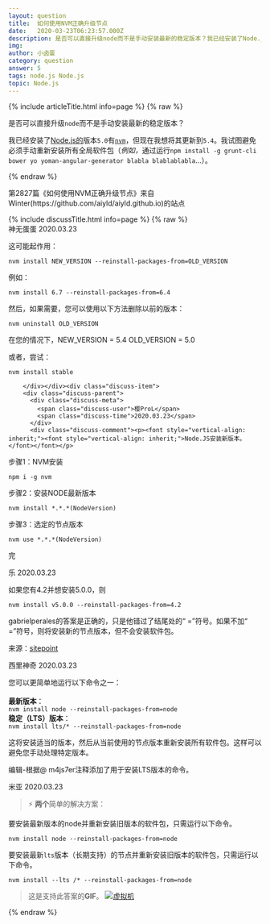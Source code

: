 ```yaml
---
layout: question
title:  如何使用NVM正确升级节点
date:   2020-03-23T06:23:57.000Z
description: 是否可以直接升级node而不是手动安装最新的稳定版本？我已经安装了Node.js的版本5.0有nvm，但现在我想将其更新到5.4。我试图避免必须手动重...
img: 
author: 小卤蛋
category: question
answer: 5
tags: node.js Node.js
topic: Node.js
---
```

<div class="article-root">
  <div class="article">
    {% include articleTitle.html info=page %}
    {% raw %}
    <div class="article-content"><p><font style="vertical-align: inherit;"><font style="vertical-align: inherit;">是否可以直接升级</font></font><code>node</code><font style="vertical-align: inherit;"><font style="vertical-align: inherit;">而不是手动安装最新的稳定版本？</font></font></p>

<p><font style="vertical-align: inherit;"><font style="vertical-align: inherit;">我已经安装了</font></font><a href="https://nodejs.org/en/" rel="noreferrer"><font style="vertical-align: inherit;"><font style="vertical-align: inherit;">Node.js的</font></font></a><font style="vertical-align: inherit;"><font style="vertical-align: inherit;">版本</font></font><code>5.0</code><font style="vertical-align: inherit;"><font style="vertical-align: inherit;">有</font></font><a href="https://github.com/creationix/nvm" rel="noreferrer"><code>nvm</code></a><font style="vertical-align: inherit;"><font style="vertical-align: inherit;">，但现在我想将其更新到</font></font><code>5.4</code><font style="vertical-align: inherit;"><font style="vertical-align: inherit;">。</font><font style="vertical-align: inherit;">我试图避免必须手动重新安装所有全局软件包（</font></font><em><font style="vertical-align: inherit;"><font style="vertical-align: inherit;">例如，</font></font></em><font style="vertical-align: inherit;"><font style="vertical-align: inherit;">通过运行</font></font><code>npm install -g grunt-cli bower yo yoman-angular-generator blabla blablablabla</code><font style="vertical-align: inherit;"><font style="vertical-align: inherit;">...）。</font></font></p></div>
    {% endraw %}
  </div>
  <p class="winter_mark">第2827篇《如何使用NVM正确升级节点》来自Winter(https://github.com/aiyld/aiyld.github.io)的站点</p>
  <div class="discuss-wrapper">
    {% include discussTitle.html info=page %}
    {% raw %}
    <div class="discuss-list">
    <div class="discuss-item">
        <div class="discuss-parent">
          <div class="discuss-meta">
            <span class="discuss-user">神无蛋蛋</span>
            <span class="discuss-time">2020.03.23</span>
          </div>
          <div class="discuss-comment"><p><font style="vertical-align: inherit;"><font style="vertical-align: inherit;">这可能起作用：</font></font></p>

<pre><code>nvm install NEW_VERSION --reinstall-packages-from=OLD_VERSION
</code></pre>

<p><font style="vertical-align: inherit;"><font style="vertical-align: inherit;">例如：</font></font></p>

<pre><code>nvm install 6.7 --reinstall-packages-from=6.4
</code></pre>

<p><font style="vertical-align: inherit;"><font style="vertical-align: inherit;">然后，如果需要，您可以使用以下方法删除以前的版本：</font></font></p>

<pre><code>nvm uninstall OLD_VERSION
</code></pre>

<p><font style="vertical-align: inherit;"><font style="vertical-align: inherit;">在您的情况下，NEW_VERSION = 5.4 OLD_VERSION = 5.0</font></font></p>

<p><font style="vertical-align: inherit;"><font style="vertical-align: inherit;">或者，尝试：</font></font></p>

<pre><code>nvm install stable
</code></pre></div>
        </div></div><div class="discuss-item">
        <div class="discuss-parent">
          <div class="discuss-meta">
            <span class="discuss-user">樱ProL</span>
            <span class="discuss-time">2020.03.23</span>
          </div>
          <div class="discuss-comment"><p><font style="vertical-align: inherit;"><font style="vertical-align: inherit;">Node.JS安装新版本。</font></font></p>

<p><font style="vertical-align: inherit;"><font style="vertical-align: inherit;">步骤1：NVM安装 </font></font></p>

<p><code>npm i -g nvm</code></p>

<p><font style="vertical-align: inherit;"><font style="vertical-align: inherit;">步骤2：安装NODE最新版本</font></font></p>

<p><code>nvm install *.*.*(NodeVersion)</code></p>

<p><font style="vertical-align: inherit;"><font style="vertical-align: inherit;">步骤3：选定的节点版本</font></font></p>

<p><code>nvm use *.*.*(NodeVersion)</code></p>

<p><font style="vertical-align: inherit;"><font style="vertical-align: inherit;">完</font></font></p></div>
        </div></div><div class="discuss-item">
        <div class="discuss-parent">
          <div class="discuss-meta">
            <span class="discuss-user">乐</span>
            <span class="discuss-time">2020.03.23</span>
          </div>
          <div class="discuss-comment"><p><font style="vertical-align: inherit;"><font style="vertical-align: inherit;">如果您有4.2并想安装5.0.0，则</font></font></p>

<pre><code>nvm install v5.0.0 --reinstall-packages-from=4.2
</code></pre>

<p><font style="vertical-align: inherit;"><font style="vertical-align: inherit;">gabrielperales的答案是正确的，只是他错过了结尾处的“ =”符号。</font><font style="vertical-align: inherit;">如果不加“ =”符号，则将安装新的节点版本，但不会安装软件包。</font></font></p>

<p><font style="vertical-align: inherit;"><font style="vertical-align: inherit;">来源：</font></font><a href="https://www.sitepoint.com/quick-tip-multiple-versions-node-nvm/" rel="noreferrer"><font style="vertical-align: inherit;"><font style="vertical-align: inherit;">sitepoint</font></font></a></p></div>
        </div></div><div class="discuss-item">
        <div class="discuss-parent">
          <div class="discuss-meta">
            <span class="discuss-user">西里神奇</span>
            <span class="discuss-time">2020.03.23</span>
          </div>
          <div class="discuss-comment"><p><font style="vertical-align: inherit;"><font style="vertical-align: inherit;">您可以更简单地运行以下命令之一：</font></font><br>
<br>
<strong><font style="vertical-align: inherit;"><font style="vertical-align: inherit;">最新版本</font></font></strong><font style="vertical-align: inherit;"><font style="vertical-align: inherit;">：</font></font><br>
<code>nvm install node --reinstall-packages-from=node</code><br>
<strong><font style="vertical-align: inherit;"><font style="vertical-align: inherit;">稳定（LTS）版本</font></font></strong><font style="vertical-align: inherit;"><font style="vertical-align: inherit;">：  </font></font><br>
<code>nvm install lts/* --reinstall-packages-from=node</code></p>

<p><font style="vertical-align: inherit;"><font style="vertical-align: inherit;">这将安装适当的版本，然后从当前使用的节点版本重新安装所有软件包。</font><font style="vertical-align: inherit;">这样可以避免您手动处理特定版本。</font></font></p>

<p><font style="vertical-align: inherit;"><font style="vertical-align: inherit;">编辑-根据@ m4js7er注释添加了用于安装LTS版本的命令。</font></font></p></div>
        </div></div><div class="discuss-item">
        <div class="discuss-parent">
          <div class="discuss-meta">
            <span class="discuss-user">米亚</span>
            <span class="discuss-time">2020.03.23</span>
          </div>
          <div class="discuss-comment"><blockquote>
  <p><font style="vertical-align: inherit;"><font style="vertical-align: inherit;">⚡ </font></font><strong><font style="vertical-align: inherit;"><font style="vertical-align: inherit;">两个</font></font></strong><font style="vertical-align: inherit;"><font style="vertical-align: inherit;">简单的解决方案：</font></font></p>
</blockquote>

<p><font style="vertical-align: inherit;"><font style="vertical-align: inherit;">要安装最新版本的node并重新安装旧版本的软件包，只需运行以下命令。</font></font></p>

<pre><code>nvm install node --reinstall-packages-from=node
</code></pre>

<p><font style="vertical-align: inherit;"><font style="vertical-align: inherit;">要安装最新</font></font><code>lts</code><font style="vertical-align: inherit;"><font style="vertical-align: inherit;">版本（长期支持）的节点并重新安装旧版本的软件包，只需运行以下命令。</font></font></p>

<pre><code>nvm install --lts /* --reinstall-packages-from=node
</code></pre>

<blockquote>
  <p><font style="vertical-align: inherit;"><font style="vertical-align: inherit;">这是</font><font style="vertical-align: inherit;">支持此答案</font><font style="vertical-align: inherit;">的</font></font><strong><font style="vertical-align: inherit;"><font style="vertical-align: inherit;">GIF</font></font></strong><font style="vertical-align: inherit;"><font style="vertical-align: inherit;">。
  </font></font><a href="https://i.imgur.com/ZEvUYVo.gif" rel="nofollow noreferrer"><img src="https://i.imgur.com/ZEvUYVo.gif" alt="虚拟机"></a></p>
</blockquote></div>
        </div></div>
    </div>
    {% endraw %}
  </div>
<div>
